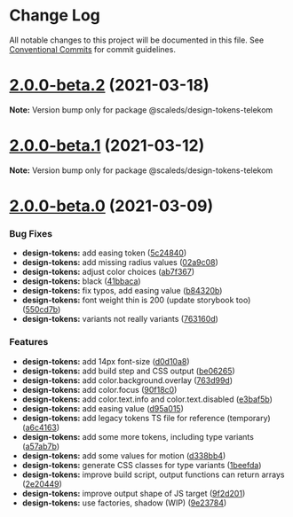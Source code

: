 # Change Log

All notable changes to this project will be documented in this file.
See [Conventional Commits](https://conventionalcommits.org) for commit guidelines.

# [2.0.0-beta.2](https://gitlab.com/scale-ds/scale-telekom/compare/v2.0.0-beta.1...v2.0.0-beta.2) (2021-03-18)

**Note:** Version bump only for package @scaleds/design-tokens-telekom





# [2.0.0-beta.1](https://gitlab.com/scale-ds/scale-telekom/compare/v2.0.0-beta.0...v2.0.0-beta.1) (2021-03-12)

**Note:** Version bump only for package @scaleds/design-tokens-telekom





# [2.0.0-beta.0](https://gitlab.com/scale-ds/scale-telekom/compare/v1.2.0...v2.0.0-beta.0) (2021-03-09)


### Bug Fixes

* **design-tokens:** add easing token ([5c24840](https://gitlab.com/scale-ds/scale-telekom/commit/5c24840804c28b707f6aba307bdfac1e621eb3bd))
* **design-tokens:** add missing radius values ([02a9c08](https://gitlab.com/scale-ds/scale-telekom/commit/02a9c082fdb2ec602e6fa16261ea353e6ea2aaee))
* **design-tokens:** adjust color choices ([ab7f367](https://gitlab.com/scale-ds/scale-telekom/commit/ab7f367682c2634e8fe5d46142e477133a6a7c31))
* **design-tokens:** black ([41bbaca](https://gitlab.com/scale-ds/scale-telekom/commit/41bbaca6706b5e73de2b53a7e7cfb16cdf428e5b))
* **design-tokens:** fix typos, add easing value ([b84320b](https://gitlab.com/scale-ds/scale-telekom/commit/b84320b2673fff94d43fed9870e2914a5fb81d7b))
* **design-tokens:** font weight thin is 200 (update storybook too) ([550cd7b](https://gitlab.com/scale-ds/scale-telekom/commit/550cd7bc896e5bdb6a35e1c5377956fc61daa9bf))
* **design-tokens:** variants not really variants ([763160d](https://gitlab.com/scale-ds/scale-telekom/commit/763160dc0a995558a97cb3526de90c7c2165092d))


### Features

* **design-tokens:** add 14px font-size ([d0d10a8](https://gitlab.com/scale-ds/scale-telekom/commit/d0d10a847462e36dd6362de2056e08192c240061))
* **design-tokens:** add build step and CSS output ([be06265](https://gitlab.com/scale-ds/scale-telekom/commit/be062650b704443147efbbb1e91af62dc76988b9))
* **design-tokens:** add color.background.overlay ([763d99d](https://gitlab.com/scale-ds/scale-telekom/commit/763d99d7dd2e4ab7a79bfbf25e34b79353a9d9e9))
* **design-tokens:** add color.focus ([90f18c0](https://gitlab.com/scale-ds/scale-telekom/commit/90f18c014faedf51924f4ff4b6736a40079a12f9))
* **design-tokens:** add color.text.info and color.text.disabled ([e3baf5b](https://gitlab.com/scale-ds/scale-telekom/commit/e3baf5b2e4695878380350c3836c6d7c9a2ff7db))
* **design-tokens:** add easing value ([d95a015](https://gitlab.com/scale-ds/scale-telekom/commit/d95a01598a9d73f37fd3fd55ef9d30cc7d790911))
* **design-tokens:** add legacy tokens TS file for reference (temporary) ([a6c4163](https://gitlab.com/scale-ds/scale-telekom/commit/a6c416341fa42c995e40d8919d783c5979385a91))
* **design-tokens:** add some more tokens, including type variants ([a57ab7b](https://gitlab.com/scale-ds/scale-telekom/commit/a57ab7b5f4b84165beb0723c3334e1cd4c900514))
* **design-tokens:** add some values for motion ([d338bb4](https://gitlab.com/scale-ds/scale-telekom/commit/d338bb4e1514b141ff05019274acf3c0a5eb08fb))
* **design-tokens:** generate CSS classes for type variants ([1beefda](https://gitlab.com/scale-ds/scale-telekom/commit/1beefda20d1674934664ba8bdb77ece29b6a13ec))
* **design-tokens:** improve build script, output functions can return arrays ([2e20449](https://gitlab.com/scale-ds/scale-telekom/commit/2e20449746e5aa042f13c1a2dcb5828692871f9a))
* **design-tokens:** improve output shape of JS target ([9f2d201](https://gitlab.com/scale-ds/scale-telekom/commit/9f2d201c7318353c2bd8e1e0a34566151f71777f))
* **design-tokens:** use factories, shadow (WIP) ([9e23784](https://gitlab.com/scale-ds/scale-telekom/commit/9e23784f8b1ced2217a521c1a5a77d5132dbd65a))
